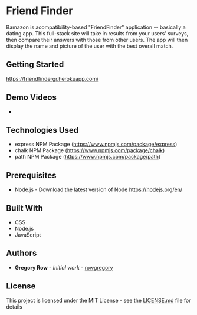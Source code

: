 # Friend Finder

Bamazon is acompatibility-based "FriendFinder" application -- basically a dating app. This full-stack site will take in results from your users' surveys, then compare their answers with those from other users. The app will then display the name and picture of the user with the best overall match.

## Getting Started

 https://friendfindergr.herokuapp.com/


     
## Demo Videos

 * 
 
## Technologies Used

 
 * express NPM Package (https://www.npmjs.com/package/express)
 * chalk NPM Package (https://www.npmjs.com/package/chalk)
 * path NPM Package (https://www.npmjs.com/package/path)

## Prerequisites

 - Node.js - Download the latest version of Node https://nodejs.org/en/
 

## Built With

 * CSS
 * Node.js
 * JavaScript
 

## Authors

 * **Gregory Row** - *Initial work* - [rowgregory](https://github.com/rowgregory)

## License

This project is licensed under the MIT License - see the [LICENSE.md](LICENSE.md) file for details
